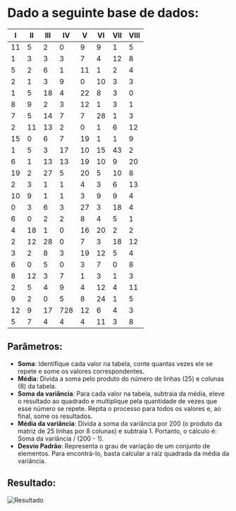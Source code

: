 # Dado a seguinte base de dados:

|  I  |  II | III |  IV  |  V  |  VI | VII | VIII| 
| --- | --- | --- | ---  | --- | --- | --- | --- |
| 11  |  5  |  2  |   0  |  9  |  9  |  1  |  5  |
|  1  |  3  |  3  |   3  |  7  |  4  | 12  |  8  |
|  5  |  2  |  6  |   1  | 11  |  1  |  2  |  4  |
|  2  |  1  |  3  |   9  |  0  | 10  |  3  |  3  |
|  1  |  5  | 18  |   4  | 22  |  8  |  3  |  0  |
|  8  |  9  |  2  |   3  | 12  |  1  |  3  |  1  |
|  7  |  5  | 14  |   7  |  7  | 28  |  1  |  3  |
|  2  | 11  | 13  |   2  |  0  |  1  |  6  | 12  |
| 15  |  0  |  6  |   7  | 19  |  1  |  1  |  9  |
|  1  |  5  |  3  |  17  | 10  | 15  | 43  |  2  |
|  6  |  1  | 13  |  13  | 19  | 10  |  9  | 20  |
| 19  |  2  | 27  |   5  | 20  |  5  | 10  |  8  |
|  2  |  3  |  1  |   1  |  4  |  3  |  6  | 13  |
| 10  |  9  |  1  |   1  |  3  |  9  |  9  |  4  |
|  0  |  3  |  6  |   3  | 27  |  3  | 18  |  4  |
|  6  |  0  |  2  |   2  |  8  |  4  |  5  |  1  |
|  4  | 18  |  1  |   0  | 16  | 20  |  2  |  2  |
|  2  | 12  | 28  |   0  |  7  |  3  | 18  | 12  |
|  3  |  2  |  8  |   3  | 19  | 12  |  5  |  4  |
|  6  |  0  |  5  |   0  |  3  |  7  |  0  |  8  |
|  8  | 12  |  3  |   7  |  1  |  3  |  1  |  3  |
|  2  |  5  |  4  |   9  |  4  | 12  |  4  | 11  |
|  9  |  2  |  0  |   5  |  8  | 24  |  1  |  5  |
| 12  |  9  | 17  | 728  | 12  |  6  |  4  |  3  |
|  5  |  7  |  4  |   4  |  4  | 11  |  3  |  8  |

## Parâmetros:
- **Soma**: Identifique cada valor na tabela, conte quantas vezes ele se repete e some os valores correspondentes.
- **Média**: Divida a soma pelo produto do número de linhas (25) e colunas (8) da tabela.
- **Soma da variância**: Para cada valor na tabela, subtraia da média, eleve o resultado ao quadrado e multiplique pela quantidade de vezes que esse número se repete. Repita o processo para todos os valores e, ao final, some os resultados.
- **Média da variância**: Divida a soma da variância por 200 (o produto da matriz de 25 linhas por 8 colunas) e subtraia 1. Portanto, o cálculo é: Soma da variância / (200 - 1).
- **Desvio Padrão**: Representa o grau de variação de um conjunto de elementos. Para encontrá-lo, basta calcular a raiz quadrada da média da variância.

## Resultado:
![Resultado](https://github.com/user-attachments/assets/019e2ff7-9fb0-471c-8607-f8aacd34e60e)

